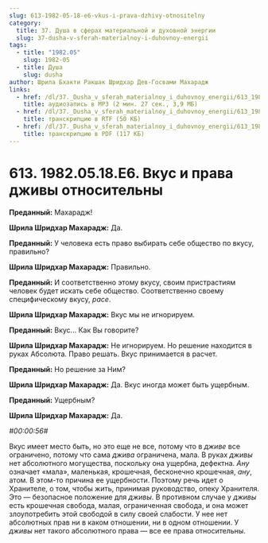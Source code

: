 ```yaml
---
slug: 613-1982-05-18-e6-vkus-i-prava-dzhivy-otnositelny
category:
  title: 37. Душа в сферах материальной и духовной энергии
  slug: 37-dusha-v-sferah-materialnoy-i-duhovnoy-energii
tags:
  - title: "1982.05"
    slug: 1982-05
  - title: Душа
    slug: dusha
author: Шрила Бхакти Ракшак Шридхар Дев-Госвами Махарадж
links:
  - href: /dl/37._Dusha_v_sferah_materialnoy_i_duhovnoy_energii/613_1982.05.18.E6_SridharMj_Vkus_i_prava_dzhivy_otnositelny.mp3
    title: аудиозапись в MP3 (2 мин. 27 сек., 3,9 МБ)
  - href: /dl/37._Dusha_v_sferah_materialnoy_i_duhovnoy_energii/613_1982.05.18.E6_SridharMj_Vkus_i_prava_dzhivy_otnositelny.rtf
    title: транскрипцию в RTF (50 КБ)
  - href: /dl/37._Dusha_v_sferah_materialnoy_i_duhovnoy_energii/613_1982.05.18.E6_SridharMj_Vkus_i_prava_dzhivy_otnositelny.pdf
    title: транскрипцию в PDF (117 КБ)
---
```


# 613. 1982.05.18.E6. Вкус и права дживы относительны

**Преданный:** Махарадж!

**Шрила Шридхар Махарадж:** Да.

**Преданный:** У человека есть право выбирать себе общество по вкусу, правильно?

**Шрила Шридхар Махарадж:** Правильно.

**Преданный:** И соответственно этому вкусу, своим пристрастиям человек будет искать себе общество. Соответственно своему специфическому вкусу, *расе*.

**Шрила Шридхар Махарадж:** Вкус мы не игнорируем.

**Преданный:** Вкус… Как Вы говорите?

**Шрила Шридхар Махарадж:** Не игнорируем. Но решение находится в руках Абсолюта. Право решать. Вкус принимается в расчет.

**Преданный:** Но решение за Ним?

**Шрила Шридхар Махарадж:** Да. Вкус иногда может быть ущербным.

**Преданный:** Ущербным?

**Шрила Шридхар Махарадж:** Да.

*#00:00:56#*

Вкус имеет место быть, но это еще не все, потому что в *дживе* все ограничено, потому что сама *джива* ограничена, мала. В руках *дживы* нет абсолютного могущества, поскольку она ущербна, дефектна. *Ану* означает «мала», маленькая, крошечная, бесконечно крошечная, *ану*, атом. В этом-то причина ее ущербности. Поэтому речь идет о Хранителе, о том, чтобы жить, принимая руководство, опеку Хранителя. Это — безопасное положение для *дживы*. В противном случае у *дживы* есть крошечная свобода, малая, ограниченная свобода, и она может злоупотребить этой свободой в силу своей слабости. У нее нет абсолютных прав ни в каком отношении, ни в одном отношении. У *дживы* нет такого абсолютного права — все ее права относительны.


